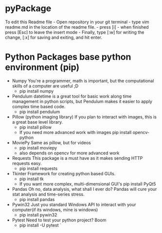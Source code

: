 # pyPackage
To edit this Readme file
	- Open repository in your git terminal
	- type vim readme.md in the location of the readme file.
	- press [i]
	- when finished press [Esc] to leave the insert mode
	- Finally, type [:w] for writing the change, [:x] for saving and exiting, and hit enter.

# Python Packages base python environment (pip)
- Numpy
	You're a programmer, math is important, but the computational skills of a computer are useful ;D
	- pip install numpy
- Pendulum
	datetime is a great tool for basic work along time management in python scripts, but Pendulum makes
	it easier to apply complex time based code.
	- pip install pendulum
- Pillow (python imaging library)
	If you plan to interact with images, this is a great base level library.
	- pip install pillow
	- If you need more advanced work with images
		pip install opencv-python
- MoviePy
	Same as pillow, but for videos
	- pip install moviepy
	- also depends on opencv for more advanced work
- Requests
	This package is a must have as it makes sending HTTP requests easy. 
	- pip install requests
- Tkinter
	Framework for creating python based GUIs.
	- pip install tk
	- If you want more complex, multi-dimensional GUI's 
		pip install PyQt5
- Pandas
	Oh no, data analysis, what shall I ever do? Pandas will cure your stat analysis and time-series stress.
	- pip install pandas
- Pywin32
	Just you standard Windows API to interact with your computer(if its windows, mine is windows)
	- pip install pywin32
- Pytest
	Need to test your python project? Boom
	- pip install -U pytest
`
